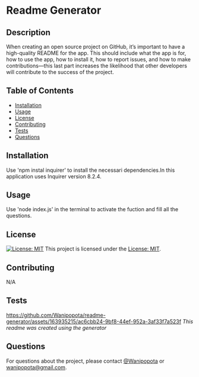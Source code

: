 # Readme Generator
  
  ## Description
  When creating an open source project on GitHub, it’s important to have a high-quality README for the app. This should include what the app is for, how to use the app, how to install it, how to report issues, and how to make contributions—this last part increases the likelihood that other developers will contribute to the success of the project.
  
  ## Table of Contents
  - [Installation](#installation)
  - [Usage](#usage)
  - [License](#license)
  - [Contributing](#contributing)
  - [Tests](#tests)
  - [Questions](#questions)
  
  ## Installation
  Use 'npm instal inquirer' to install the necessari  dependencies.In this application uses Inquirer version 8.2.4.
  
  ## Usage
  Use 'node index.js' in the terminal to activate the fuction and fill all the questions.
  
  ## License
  [![License: MIT](https://img.shields.io/badge/License-MIT-yellow.svg)](https://opensource.org/licenses/MIT)
  This project is licensed under the [License: MIT](https://opensource.org/licenses/MIT).
  
  ## Contributing
  N/A
  
  ## Tests
  https://github.com/Wanipopota/readme-generator/assets/163935215/ac6cbb24-9bf8-44ef-952a-3af33f7a523f
  *This readme was created using the generator*
  
  ## Questions
  For questions about the project, please contact [@Wanipopota](https://github.com/Wanipopota) or wanipopota@gmail.com.
  
